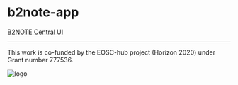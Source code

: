 # b2note-app

[B2NOTE Central UI](https://b2note.bsc.es/app)

---

This work is co-funded by the EOSC-hub project (Horizon 2020) under Grant number 777536.

![logo](https://b2note.bsc.es/img/logo-eosc-hub-eu.png)
